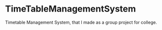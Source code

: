 # TimeTableManagementSystem
Timetable Management System, that I made as a group project for college. 
